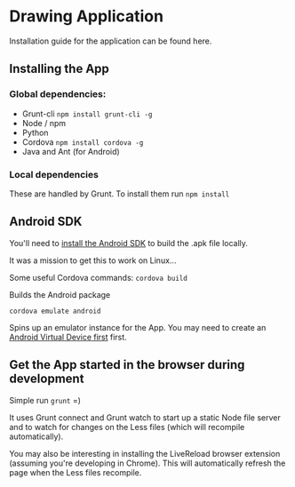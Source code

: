 # Drawing Application

Installation guide for the application can be found here.

## Installing the App

### Global dependencies:

* Grunt-cli `npm install grunt-cli -g`
* Node / npm
* Python
* Cordova `npm install cordova -g`
* Java and Ant (for Android)

### Local dependencies

These are handled by Grunt. To install them run `npm install`

## Android SDK

You'll need to [install the Android SDK](http://docs.phonegap.com/en/3.1.0/guide_platforms_android_index.md.html#Android%20Platform%20Guide) to build the .apk file locally.

It was a mission to get this to work on Linux... 

Some useful Cordova commands:
`cordova build`

Builds the Android package

`cordova emulate android`

Spins up an emulator instance for the App. You may need to create an [Android Virtual Device first](http://developer.android.com/tools/devices/index.html) first.

## Get the App started in the browser during development

Simple run `grunt` =)

It uses Grunt connect and Grunt watch to start up a static Node file
server and to watch for changes on the Less files (which will recompile automatically).

You may also be interesting in installing the LiveReload browser extension (assuming
you're developing in Chrome). This will automatically refresh the page when the
Less files recompile.
